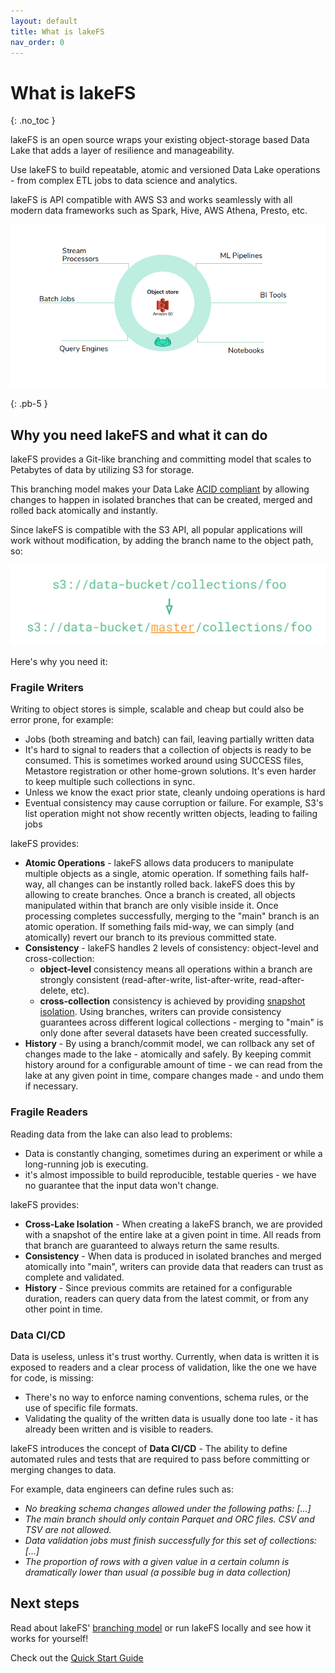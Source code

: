 ```yaml
---
layout: default
title: What is lakeFS
nav_order: 0
---
```


# What is lakeFS
{: .no_toc }  

lakeFS is an open source wraps your existing object-storage based Data Lake that adds a layer of resilience and manageability.

Use lakeFS to build repeatable, atomic and versioned Data Lake operations - from complex ETL jobs to data science and analytics.

lakeFS is API compatible with AWS S3 and works seamlessly with all modern data frameworks such as Spark, Hive, AWS Athena, Presto, etc.

![lakeFS](assets/img/wrapper.png) 


{: .pb-5 }

## Why you need lakeFS and what it can do

lakeFS provides a Git-like branching and committing model that scales to Petabytes of data by utilizing S3 for storage.

This branching model makes your Data Lake [ACID compliant]() by allowing changes to happen in isolated branches that can be created, merged and rolled back atomically and instantly.

Since lakeFS is compatible with the S3 API, all popular applications will work without modification, by adding the branch name to the object path, so:

![lakeFS s3 addressing](assets/img/s3_branch.png)

Here's why you need it:

### Fragile Writers

Writing to object stores is simple, scalable and cheap but could also be error prone, for example:

* Jobs (both streaming and batch) can fail, leaving partially written data
* It's hard to signal to readers that a collection of objects is ready to be consumed. This is sometimes worked around using SUCCESS files, Metastore registration or other home-grown solutions.
   It's even harder to keep multiple such collections in sync.
* Unless we know the exact prior state, cleanly undoing operations is hard
* Eventual consistency may cause corruption or failure. For example, S3's list operation might not show recently written objects, leading to failing jobs

lakeFS provides:

* **Atomic Operations** - lakeFS allows data producers to manipulate multiple objects as a single, atomic operation. If something fails half-way, all changes can be instantly rolled back. lakeFS does this by allowing to create branches. Once a branch is created, all objects manipulated within that branch are only visible inside it. Once processing completes successfully, merging to the "main" branch is an atomic operation. If something fails mid-way, we can simply (and atomically) revert our branch to its previous committed state.
* **Consistency** - lakeFS handles 2 levels of consistency: object-level and cross-collection:
    * **object-level** consistency means all operations within a branch are strongly consistent (read-after-write, list-after-write, read-after-delete, etc).
    * **cross-collection** consistency is achieved by providing [snapshot isolation](). Using branches, writers can provide consistency guarantees across different logical collections - merging to "main" is only done after several datasets have been created successfully.
* **History** - By using a branch/commit model, we can rollback any set of changes made to the lake - atomically and safely. By keeping commit history around for a configurable amount of time - we can read from the lake at any given point in time, compare changes made - and undo them if necessary.


### Fragile Readers

Reading data from the lake can also lead to problems:

- Data is constantly changing, sometimes during an experiment or while a long-running job is executing.
- it's almost impossible to build reproducible, testable queries - we have no guarantee that the input data won't change.

lakeFS provides:

* **Cross-Lake Isolation** - When creating a lakeFS branch, we are provided with a snapshot of the entire lake at a given point in time. All reads from that branch are guaranteed to always return the same results.
* **Consistency** - When data is produced in isolated branches and merged atomically into "main", writers can provide data that readers can trust as complete and validated.
* **History** - Since previous commits are retained for a configurable duration, readers can query data from the latest commit, or from any other point in time.

### Data CI/CD

Data is useless, unless it's trust worthy.
Currently, when data is written it is exposed to readers and a clear process of validation, like the one we have for code, is missing:

* There's no way to enforce naming conventions, schema rules, or the use of specific file formats.
* Validating the quality of the written data is usually done too late - it has already been written and is visible to readers. 
 
 lakeFS introduces the concept of **Data CI/CD** - The ability to define automated rules and tests that are required
 to pass before committing or merging changes to data. 
 
For example, data engineers can define rules such as:

* *No breaking schema changes allowed under the following paths: \[...\]*
* *The main branch should only contain Parquet and ORC files. CSV and TSV are not allowed.*
* *Data validation jobs must finish successfully for this set of collections: \[...\]*
* *The proportion of rows with a given value in a certain column is dramatically lower than usual (a possible bug in data collection)*


## Next steps

Read about lakeFS' [branching model]() or run lakeFS locally and see how it works for yourself!

Check out the [Quick Start Guide](quickstart.md)

